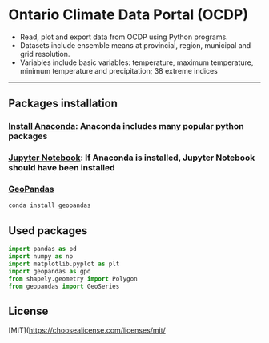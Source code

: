# Ontario Climate Data Portal (OCDP)
>
* Read, plot and export data from OCDP using Python programs. 
* Datasets include ensemble means at provincial, region, municipal and grid resolution.
* Variables include basic variables: temperature, maximum temperature, minimum temperature and precipitation; 38 extreme indices
---

## Packages installation
### [Install Anaconda](https://www.anaconda.com/distribution/): Anaconda includes many popular python packages

### [Jupyter Notebook](https://jupyter.readthedocs.io/en/latest/install.html): If Anaconda is installed, Jupyter Notebook should have been installed

### [GeoPandas](http://geopandas.org/install.html)
```bash
conda install geopandas

```
## Used packages
```python
import pandas as pd
import numpy as np
import matplotlib.pyplot as plt
import geopandas as gpd
from shapely.geometry import Polygon
from geopandas import GeoSeries
```

## License
[MIT](https://choosealicense.com/licenses/mit/
